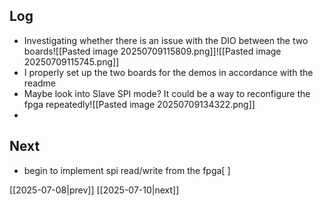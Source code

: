 ## Log
- Investigating whether there is an issue with the DIO between the two boards![[Pasted image 20250709115809.png]]![[Pasted image 20250709115745.png]]
- I properly set up the two boards for the demos in accordance with the readme
- Maybe look into Slave SPI mode? It could be a way to reconfigure the fpga repeatedly![[Pasted image 20250709134322.png]]
- 
## Next
- begin to implement spi read/write from the fpga[ ]

[[2025-07-08|prev]] [[2025-07-10|next]]
